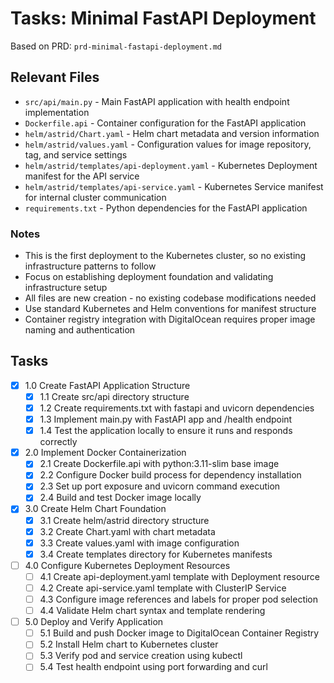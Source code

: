 # Tasks: Minimal FastAPI Deployment

Based on PRD: `prd-minimal-fastapi-deployment.md`

## Relevant Files

- `src/api/main.py` - Main FastAPI application with health endpoint implementation
- `Dockerfile.api` - Container configuration for the FastAPI application
- `helm/astrid/Chart.yaml` - Helm chart metadata and version information
- `helm/astrid/values.yaml` - Configuration values for image repository, tag, and service settings
- `helm/astrid/templates/api-deployment.yaml` - Kubernetes Deployment manifest for the API service
- `helm/astrid/templates/api-service.yaml` - Kubernetes Service manifest for internal cluster communication
- `requirements.txt` - Python dependencies for the FastAPI application

### Notes

- This is the first deployment to the Kubernetes cluster, so no existing infrastructure patterns to follow
- Focus on establishing deployment foundation and validating infrastructure setup
- All files are new creation - no existing codebase modifications needed
- Use standard Kubernetes and Helm conventions for manifest structure
- Container registry integration with DigitalOcean requires proper image naming and authentication

## Tasks

- [x] 1.0 Create FastAPI Application Structure
  - [x] 1.1 Create src/api directory structure
  - [x] 1.2 Create requirements.txt with fastapi and uvicorn dependencies
  - [x] 1.3 Implement main.py with FastAPI app and /health endpoint
  - [x] 1.4 Test the application locally to ensure it runs and responds correctly
- [x] 2.0 Implement Docker Containerization
  - [x] 2.1 Create Dockerfile.api with python:3.11-slim base image
  - [x] 2.2 Configure Docker build process for dependency installation
  - [x] 2.3 Set up port exposure and uvicorn command execution
  - [x] 2.4 Build and test Docker image locally
- [x] 3.0 Create Helm Chart Foundation
  - [x] 3.1 Create helm/astrid directory structure
  - [x] 3.2 Create Chart.yaml with chart metadata
  - [x] 3.3 Create values.yaml with image configuration
  - [x] 3.4 Create templates directory for Kubernetes manifests
- [ ] 4.0 Configure Kubernetes Deployment Resources
  - [ ] 4.1 Create api-deployment.yaml template with Deployment resource
  - [ ] 4.2 Create api-service.yaml template with ClusterIP Service
  - [ ] 4.3 Configure image references and labels for proper pod selection
  - [ ] 4.4 Validate Helm chart syntax and template rendering
- [ ] 5.0 Deploy and Verify Application
  - [ ] 5.1 Build and push Docker image to DigitalOcean Container Registry
  - [ ] 5.2 Install Helm chart to Kubernetes cluster
  - [ ] 5.3 Verify pod and service creation using kubectl
  - [ ] 5.4 Test health endpoint using port forwarding and curl